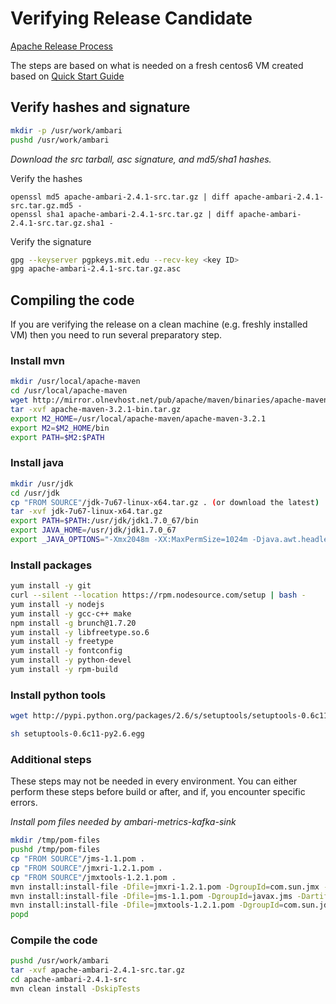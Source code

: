 # Verifying Release Candidate

[Apache Release Process](http://www.apache.org/dev/release-publishing)

The steps are based on what is needed on a fresh centos6 VM created based on [Quick Start Guide](../quick-start/quick-start-guide.md)

## Verify hashes and signature

```bash
mkdir -p /usr/work/ambari
pushd /usr/work/ambari
```

_Download the src tarball, asc signature, and md5/sha1 hashes._

Verify the hashes

```
openssl md5 apache-ambari-2.4.1-src.tar.gz | diff apache-ambari-2.4.1-src.tar.gz.md5 -
openssl sha1 apache-ambari-2.4.1-src.tar.gz | diff apache-ambari-2.4.1-src.tar.gz.sha1 -
```

Verify the signature

```bash
gpg --keyserver pgpkeys.mit.edu --recv-key <key ID>
gpg apache-ambari-2.4.1-src.tar.gz.asc
```

## Compiling the code

If you are verifying the release on a clean machine (e.g. freshly installed VM) then you need to run several preparatory step.

### Install mvn

```bash
mkdir /usr/local/apache-maven
cd /usr/local/apache-maven
wget http://mirror.olnevhost.net/pub/apache/maven/binaries/apache-maven-3.2.1-bin.tar.gz
tar -xvf apache-maven-3.2.1-bin.tar.gz
export M2_HOME=/usr/local/apache-maven/apache-maven-3.2.1
export M2=$M2_HOME/bin
export PATH=$M2:$PATH
```

### Install java

```bash
mkdir /usr/jdk
cd /usr/jdk
cp "FROM SOURCE"/jdk-7u67-linux-x64.tar.gz . (or download the latest)
tar -xvf jdk-7u67-linux-x64.tar.gz
export PATH=$PATH:/usr/jdk/jdk1.7.0_67/bin
export JAVA_HOME=/usr/jdk/jdk1.7.0_67
export _JAVA_OPTIONS="-Xmx2048m -XX:MaxPermSize=1024m -Djava.awt.headless=true"
```

### Install packages

```bash
yum install -y git
curl --silent --location https://rpm.nodesource.com/setup | bash -
yum install -y nodejs
yum install -y gcc-c++ make
npm install -g brunch@1.7.20
yum install -y libfreetype.so.6
yum install -y freetype
yum install -y fontconfig
yum install -y python-devel
yum install -y rpm-build
```

### Install python tools

```bash
wget http://pypi.python.org/packages/2.6/s/setuptools/setuptools-0.6c11-py2.6.egg --no-check-certificate

sh setuptools-0.6c11-py2.6.egg
```

### Additional steps

These steps may not be needed in every environment. You can either perform these steps before build or after, and if, you encounter specific errors.

_Install pom files needed by ambari-metrics-kafka-sink_


```bash
mkdir /tmp/pom-files
pushd /tmp/pom-files
cp "FROM SOURCE"/jms-1.1.pom .
cp "FROM SOURCE"/jmxri-1.2.1.pom .
cp "FROM SOURCE"/jmxtools-1.2.1.pom .
mvn install:install-file -Dfile=jmxri-1.2.1.pom -DgroupId=com.sun.jmx -DartifactId=jmxri -Dversion=1.2.1 -Dpackaging=jar
mvn install:install-file -Dfile=jms-1.1.pom -DgroupId=javax.jms -DartifactId=jms -Dversion=1.1 -Dpackaging=jar
mvn install:install-file -Dfile=jmxtools-1.2.1.pom -DgroupId=com.sun.jdmk -DartifactId=jmxtools -Dversion=1.2.1 -Dpackaging=jar
popd
```

### Compile the code

```bash
pushd /usr/work/ambari
tar -xvf apache-ambari-2.4.1-src.tar.gz
cd apache-ambari-2.4.1-src
mvn clean install -DskipTests
```